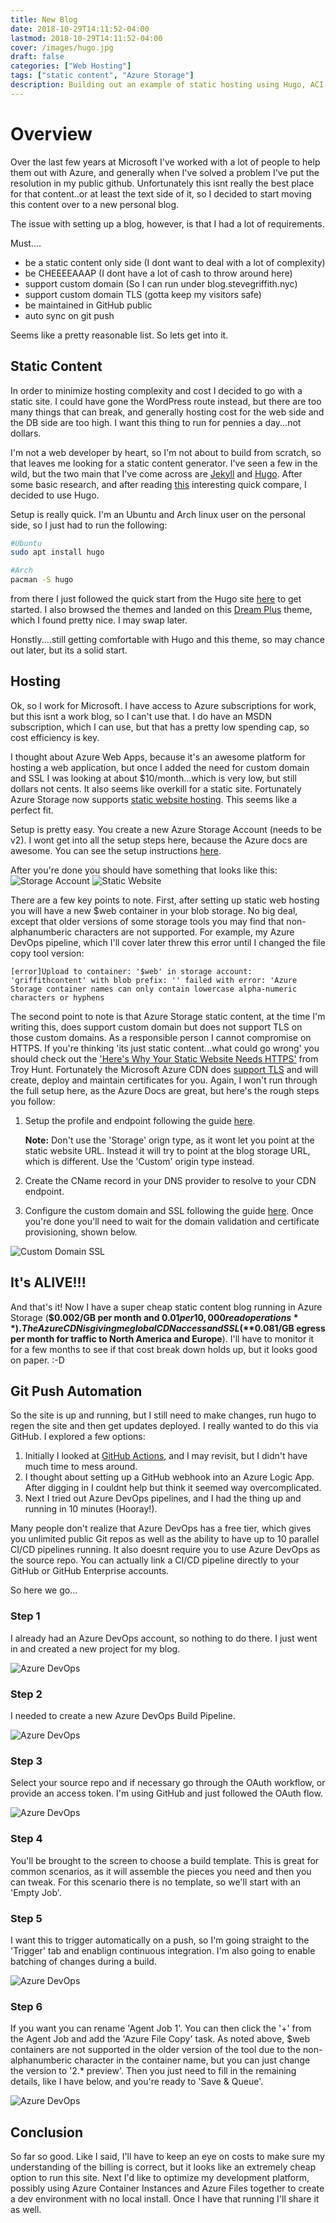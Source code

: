 ```yaml
---
title: New Blog
date: 2018-10-29T14:11:52-04:00
lastmod: 2018-10-29T14:11:52-04:00
cover: /images/hugo.jpg
draft: false
categories: ["Web Hosting"]
tags: ["static content", "Azure Storage"]
description: Building out an example of static hosting using Hugo, ACI and Azure Storage.
---
```

# Overview
Over the last few years at Microsoft I've worked with a lot of people to help them out with Azure, and generally when I've solved a problem I've put the resolution in my public github. Unfortunately this isnt really the best place for that content..or at least the text side of it, so I decided to start moving this content over to a new personal blog.

The issue with setting up a blog, however, is that I had a lot of requirements.

Must....
* be a static content only side (I dont want to deal with a lot of complexity)
* be CHEEEEAAAP (I dont have a lot of cash to throw around here)
* support custom domain (So I can run under blog.stevegriffith.nyc)
* support custom domain TLS (gotta keep my visitors safe) 
* be maintained in GitHub public
* auto sync on git push

Seems like a pretty reasonable list. So lets get into it.

## Static Content
In order to minimize hosting complexity and cost I decided to go with a static site. I could have gone the WordPress route instead, but there are too many things that can break, and generally hosting cost for the web side and the DB side are too high. I want this thing to run for pennies a day...not dollars.

I'm not a web developer by heart, so I'm not about to build from scratch, so that leaves me looking for a static content generator. I've seen a few in the wild, but the two main that I've come across are [Jekyll](https://jekyllrb.com/) and [Hugo](https://gohugo.io/). After some basic research, and after reading [this](https://opensource.com/article/17/5/hugo-vs-jekyll) interesting quick compare, I decided to use Hugo.

Setup is really quick. I'm an Ubuntu and Arch linux user on the personal side, so I just had to run the following:

```bash
#Ubuntu
sudo apt install hugo

#Arch
pacman -S hugo
```

from there I just followed the quick start from the Hugo site [here](https://gohugo.io/getting-started/quick-start/) to get started. I also browsed the themes and landed on this [Dream Plus](https://github.com/UtkarshVerma/hugo-dream-plus) theme, which I found pretty nice. I may swap later.

Honstly....still getting comfortable with Hugo and this theme, so may chance out later, but its a solid start.

## Hosting
Ok, so I work for Microsoft. I have access to Azure subscriptions for work, but this isnt a work blog, so I can't use that. I do have an MSDN subscription, which I can use, but that has a pretty low spending cap, so cost efficiency is key. 

I thought about Azure Web Apps, because it's an awesome platform for hosting a web application, but once I added the need for custom domain and SSL I was looking at about $10/month...which is very low, but still dollars not cents. It also seems like overkill for a static site. Fortunately Azure Storage now supports [static website hosting](https://azure.microsoft.com/en-us/blog/azure-storage-static-web-hosting-public-preview/). This seems like a perfect fit.

Setup is pretty easy. You create a new Azure Storage Account (needs to be v2). I wont get into all the setup steps here, because the Azure docs are awesome. You can see the setup instructions [here](https://docs.microsoft.com/en-us/azure/storage/blobs/storage-blob-static-website). 

After you're done you should have something that looks like this:
![Storage Account](/images/newblog/storageacct.png)
![Static Website](/images/newblog/staticwebsite.png)

There are a few key points to note. First, after setting up static web hosting you will have a new $web container in your blob storage. No big deal, except that older versions of some storage tools you may find that non-alphanumberic characters are not supported. For example, my Azure DevOps pipeline, which I'll cover later threw this error until I changed the file copy tool version:

```
[error]Upload to container: '$web' in storage account: 'griffithcontent' with blob prefix: '' failed with error: 'Azure Storage container names can only contain lowercase alpha-numeric characters or hyphens
```
The second point to note is that Azure Storage static content, at the time I'm writing this, does support custom domain but does not support TLS on those custom domains. As a responsible person I cannot compromise on HTTPS. If you're thinking 'its just static content...what could go wrong' you should check out the ['Here's Why Your Static Website Needs HTTPS'](https://www.troyhunt.com/heres-why-your-static-website-needs-https/) from Troy Hunt. Fortunately the Microsoft Azure CDN does [support TLS](https://docs.microsoft.com/en-us/azure/cdn/cdn-custom-ssl?tabs=option-1-default-enable-https-with-a-cdn-managed-certificate) and will create, deploy and maintain certificates for you. Again, I won't run through the full setup here, as the Azure Docs are great, but here's the rough steps you follow:

1. Setup the profile and endpoint following the guide [here](https://docs.microsoft.com/en-us/azure/cdn/cdn-create-new-endpoint). 

    **Note:** Don't use the 'Storage' orign type, as it wont let you point at the static website URL. Instead it will try to point at the blog storage URL, which is different. Use the 'Custom' origin type instead.
2. Create the CName record in your DNS provider to resolve to your CDN endpoint. 
3. Configure the custom domain and SSL following the guide [here](https://docs.microsoft.com/en-us/azure/cdn/cdn-custom-ssl?tabs=option-1-default-enable-https-with-a-cdn-managed-certificate). Once you're done you'll need to wait for the domain validation and certificate provisioning, shown below.

![Custom Domain SSL](/images/newblog/customdomainssl.png)

## It's ALIVE!!!
And that's it! Now I have a super cheap static content blog running in Azure Storage (**$0.002/GB per month and $0.01 per 10,000 read operations**). The Azure CDN is giving me global CDN access and SSL (**$0.081/GB egress per month for traffic to North America and Europe**). I'll have to monitor it for a few months to see if that cost break down holds up, but it looks good on paper. :-D 

## Git Push Automation
So the site is up and running, but I still need to make changes, run hugo to regen the site and then get updates deployed. I really wanted to do this via GitHub. I explored a few options:

1. Initially I looked at [GitHub Actions](https://github.com/features/actions), and I may revisit, but I didn't have much time to mess around. 
2. I thought about setting up a GitHub webhook into an Azure Logic App. After digging in I couldnt help but think it seemed way overcomplicated.
3. Next I tried out Azure DevOps pipelines, and I had the thing up and running in 10 minutes (Hooray!).

Many people don't realize that Azure DevOps has a free tier, which gives you unlimited public Git repos as well as the ability to have up to 10 parallel CI/CD pipelines running. It also doesnt require you to use Azure DevOps as the source repo. You can actually link a CI/CD pipeline directly to your GitHub or GitHub Enterprise accounts. 

So here we go...

### Step 1
I already had an Azure DevOps account, so nothing to do there. I just went in and created a new project for my blog.

![Azure DevOps](/images/newblog/azuredevops.png)

### Step 2
I needed to create a new Azure DevOps Build Pipeline. 

![Azure DevOps](/images/newblog/newpipeline.png)

### Step 3
Select your source repo and if necessary go through the OAuth workflow, or provide an access token. I'm using GitHub and just followed the OAuth flow.

![Azure DevOps](/images/newblog/selectsource.png)

### Step 4
You'll be brought to the screen to choose a build template. This is great for common scenarios, as it will assemble the pieces you need and then you can tweak. For this scenario there is no template, so we'll start with an 'Empty Job'.


### Step 5
I want this to trigger automatically on a push, so I'm going straight to the 'Trigger' tab and enablign continuous integration. I'm also going to enable batching of changes during a build.

![Azure DevOps](/images/newblog/trigger.png)

### Step 6
If you want you can rename 'Agent Job 1'. You can then click the '+' from the Agent Job and add the 'Azure File Copy' task. As noted above, $web containers are not supported in the older version of the tool due to the non-alphanumberic character in the container name, but you can just change the version to '2.* preview'. Then you just need to fill in the remaining details, like I have below, and you're ready to 'Save & Queue'.

![Azure DevOps](/images/newblog/filecopy.png)

## Conclusion
So far so good. Like I said, I'll have to keep an eye on costs to make sure my understanding of the billing is correct, but it looks like an extremely cheap option to run this site. Next I'd like to optimize my development platform, possibly using Azure Container Instances and Azure Files together to create a dev environment with no local install. Once I have that running I'll share it as well.

